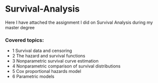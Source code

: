 # Survival-Analysis
Here I have attached the assignment I did on Survival Analysis during my master degree

### Covered topics:

- 1 Survival data and censoring
- 2 The hazard and survival functions
- 3 Nonparametric survival curve estimation
- 4 Nonparametric comparison of survival distributions
- 5 Cox proportional hazards model
- 6 Parametric models
